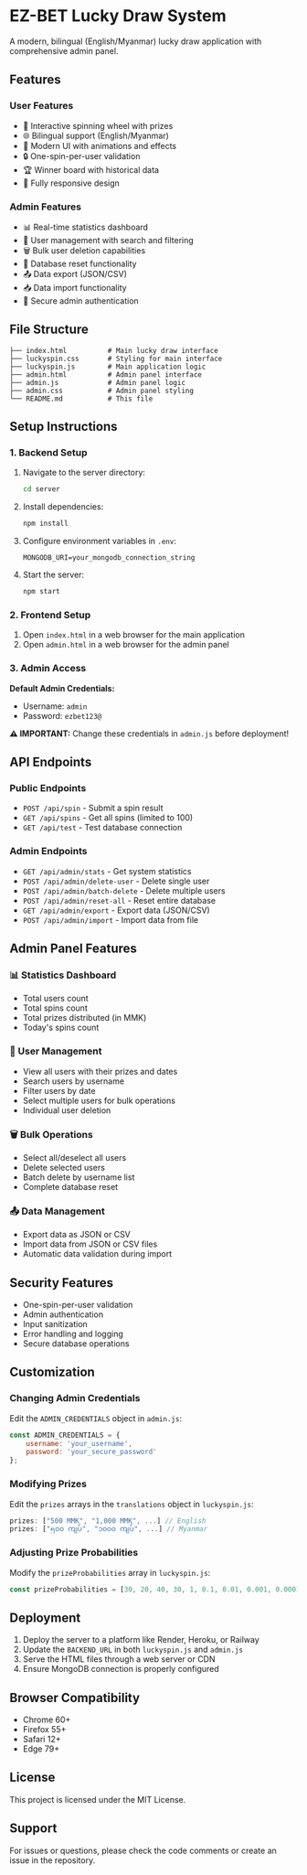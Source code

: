 # EZ-BET Lucky Draw System

A modern, bilingual (English/Myanmar) lucky draw application with comprehensive admin panel.

## Features

### User Features
- 🎯 Interactive spinning wheel with prizes
- 🌐 Bilingual support (English/Myanmar)
- 🎨 Modern UI with animations and effects
- 🔒 One-spin-per-user validation
- 🏆 Winner board with historical data
- 📱 Fully responsive design

### Admin Features
- 📊 Real-time statistics dashboard
- 👥 User management with search and filtering
- 🗑️ Bulk user deletion capabilities
- 💾 Database reset functionality
- 📤 Data export (JSON/CSV)
- 📥 Data import functionality
- 🔐 Secure admin authentication

## File Structure

```
├── index.html          # Main lucky draw interface
├── luckyspin.css       # Styling for main interface
├── luckyspin.js        # Main application logic
├── admin.html          # Admin panel interface
├── admin.js            # Admin panel logic
├── admin.css           # Admin panel styling
└── README.md           # This file
```

## Setup Instructions

### 1. Backend Setup

1. Navigate to the server directory:
   ```bash
   cd server
   ```

2. Install dependencies:
   ```bash
   npm install
   ```

3. Configure environment variables in `.env`:
   ```
   MONGODB_URI=your_mongodb_connection_string
   ```

4. Start the server:
   ```bash
   npm start
   ```

### 2. Frontend Setup

1. Open `index.html` in a web browser for the main application
2. Open `admin.html` in a web browser for the admin panel

### 3. Admin Access

**Default Admin Credentials:**
- Username: `admin`
- Password: `ezbet123@`

**⚠️ IMPORTANT:** Change these credentials in `admin.js` before deployment!

## API Endpoints

### Public Endpoints
- `POST /api/spin` - Submit a spin result
- `GET /api/spins` - Get all spins (limited to 100)
- `GET /api/test` - Test database connection

### Admin Endpoints
- `GET /api/admin/stats` - Get system statistics
- `POST /api/admin/delete-user` - Delete single user
- `POST /api/admin/batch-delete` - Delete multiple users
- `POST /api/admin/reset-all` - Reset entire database
- `GET /api/admin/export` - Export data (JSON/CSV)
- `POST /api/admin/import` - Import data from file

## Admin Panel Features

### 📊 Statistics Dashboard
- Total users count
- Total spins count
- Total prizes distributed (in MMK)
- Today's spins count

### 👥 User Management
- View all users with their prizes and dates
- Search users by username
- Filter users by date
- Select multiple users for bulk operations
- Individual user deletion

### 🗑️ Bulk Operations
- Select all/deselect all users
- Delete selected users
- Batch delete by username list
- Complete database reset

### 📤 Data Management
- Export data as JSON or CSV
- Import data from JSON or CSV files
- Automatic data validation during import

## Security Features

- One-spin-per-user validation
- Admin authentication
- Input sanitization
- Error handling and logging
- Secure database operations

## Customization

### Changing Admin Credentials
Edit the `ADMIN_CREDENTIALS` object in `admin.js`:
```javascript
const ADMIN_CREDENTIALS = {
    username: 'your_username',
    password: 'your_secure_password'
};
```

### Modifying Prizes
Edit the `prizes` arrays in the `translations` object in `luckyspin.js`:
```javascript
prizes: ["500 MMK", "1,000 MMK", ...] // English
prizes: ["၅၀၀ ကျပ်", "၁၀၀၀ ကျပ်", ...] // Myanmar
```

### Adjusting Prize Probabilities
Modify the `prizeProbabilities` array in `luckyspin.js`:
```javascript
const prizeProbabilities = [30, 20, 40, 30, 1, 0.1, 0.01, 0.001, 0.0001];
```

## Deployment

1. Deploy the server to a platform like Render, Heroku, or Railway
2. Update the `BACKEND_URL` in both `luckyspin.js` and `admin.js`
3. Serve the HTML files through a web server or CDN
4. Ensure MongoDB connection is properly configured

## Browser Compatibility

- Chrome 60+
- Firefox 55+
- Safari 12+
- Edge 79+

## License

This project is licensed under the MIT License.

## Support

For issues or questions, please check the code comments or create an issue in the repository.